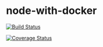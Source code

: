 # node-with-docker

[![Build Status](https://travis-ci.org/adrianoanschau/node-with-docker.svg?branch=master)](https://travis-ci.org/adrianoanschau/node-with-docker)

[![Coverage Status](https://coveralls.io/repos/github/adrianoanschau/node-with-docker/badge.svg?branch=master)](https://coveralls.io/github/adrianoanschau/node-with-docker?branch=master)
